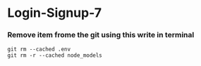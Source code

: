 # Login-Signup-7

### Remove item frome the git using this write in terminal

```
git rm --cached .env
git rm -r --cached node_models
```
